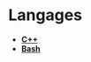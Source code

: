 # Langages
- **[C++][c++]**
- **[Bash][bash]**

[c++]: https://github.com/Hild-Franck/encyclopedia/blob/master/Langage/CPP.md
[bash]: https://github.com/Hild-Franck/encyclopedia/blob/master/Langage/Bash.md
